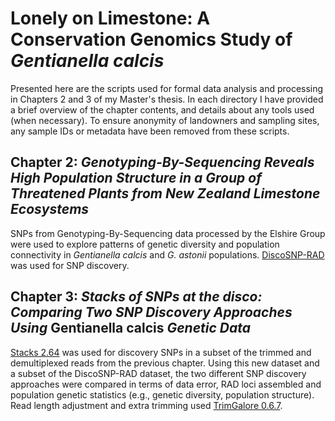# Lonely on Limestone: A Conservation Genomics Study of _Gentianella calcis_

Presented here are the scripts used for formal data analysis and processing in Chapters 2 and 3 of my Master's thesis. In each directory I have provided a brief overview of the chapter contents, and details about any tools used (when necessary). To ensure anonymity of landowners and sampling sites, any sample IDs or metadata have been removed from these scripts.

## Chapter 2: _Genotyping-By-Sequencing Reveals High Population Structure in a Group of Threatened Plants from New Zealand Limestone Ecosystems_
SNPs from Genotyping-By-Sequencing data processed by the Elshire Group were used to explore patterns of genetic diversity and population connectivity in _Gentianella calcis_ and _G. astonii_ populations. [DiscoSNP-RAD](https://github.com/GATB/DiscoSnp) was used for SNP discovery.

## Chapter 3: _Stacks of SNPs at the disco: Comparing Two SNP Discovery Approaches Using_ Gentianella calcis _Genetic Data_  
[Stacks 2.64](https://catchenlab.life.illinois.edu/stacks/) was used for discovery SNPs in a subset of the trimmed and demultiplexed reads from the previous chapter. Using this new dataset and a subset of the DiscoSNP-RAD dataset, the two different SNP discovery approaches were compared in terms of data error, RAD loci assembled and population genetic statistics (e.g., genetic diversity, population structure). Read length adjustment and extra trimming used [TrimGalore 0.6.7](https://github.com/FelixKrueger/TrimGalore).  
